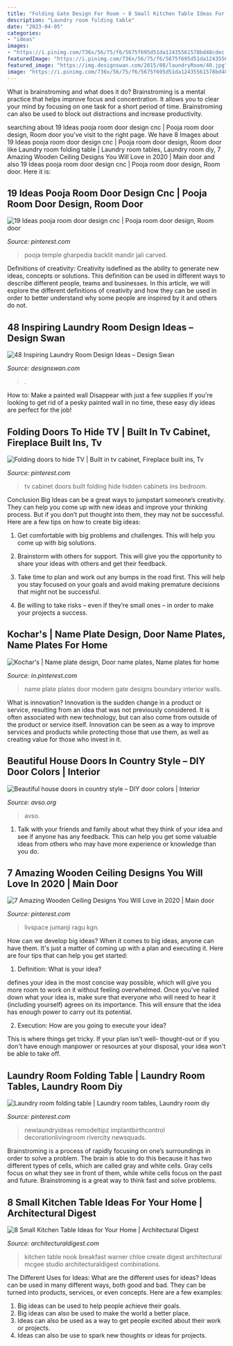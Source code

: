```yaml
---
title: "Folding Gate Design For Room ~ 8 Small Kitchen Table Ideas For Your Home"
description: "Laundry room folding table"
date: "2023-04-05"
categories:
- "ideas"
images:
- "https://i.pinimg.com/736x/56/75/f6/5675f695d51da12435561578bd48cdec.jpg"
featuredImage: "https://i.pinimg.com/736x/56/75/f6/5675f695d51da12435561578bd48cdec.jpg"
featured_image: "https://img.designswan.com/2015/08/laundryRoom/40.jpg"
image: "https://i.pinimg.com/736x/56/75/f6/5675f695d51da12435561578bd48cdec.jpg"
---
```



What is brainstroming and what does it do?
Brainstroming is a mental practice that helps improve focus and concentration. It allows you to clear your mind by focusing on one task for a short period of time. Brainstroming can also be used to block out distractions and increase productivity.

	

		
searching about 19 Ideas pooja room door design cnc | Pooja room door design, Room door you've visit to the right page. We have 8 Images about 19 Ideas pooja room door design cnc | Pooja room door design, Room door like Laundry room folding table | Laundry room tables, Laundry room diy, 7 Amazing Wooden Ceiling Designs You Will Love in 2020 | Main door and also 19 Ideas pooja room door design cnc | Pooja room door design, Room door. Here it is:
		
    
## 19 Ideas Pooja Room Door Design Cnc | Pooja Room Door Design, Room Door

<img loading=lazy src="https://i.pinimg.com/736x/1e/04/26/1e04265f0a1bdbb2aa0867a3a31c086c.jpg" onerror="this.onerror=null;this.src='https://tse4.mm.bing.net/th?id=OIP.pKeIVSFCFuUubUSNlayvFwAAAA&amp;pid=15.1';" alt="19 Ideas pooja room door design cnc | Pooja room door design, Room door">

_Source: pinterest.com_

>pooja temple gharpedia backlit mandir jali carved. 

	

Definitions of creativity:
Creativity isdefined as the ability to generate new ideas, concepts or solutions. This definition can be used in different ways to describe different people, teams and businesses. In this article, we will explore the different definitions of creativity and how they can be used in order to better understand why some people are inspired by it and others do not.

    
## 48 Inspiring Laundry Room Design Ideas – Design Swan

<img loading=lazy src="https://img.designswan.com/2015/08/laundryRoom/40.jpg" onerror="this.onerror=null;this.src='https://tse1.mm.bing.net/th?id=OIP.QUAWUu1mxLotXsLowwGESQHaLH&amp;pid=15.1';" alt="48 Inspiring Laundry Room Design Ideas – Design Swan">

_Source: designswan.com_

>. 

	

How to: Make a painted wall Disappear with just a few supplies
If you're looking to get rid of a pesky painted wall in no time, these easy diy ideas are perfect for the job!

    
## Folding Doors To Hide TV | Built In Tv Cabinet, Fireplace Built Ins, Tv

<img loading=lazy src="https://i.pinimg.com/736x/1a/31/b3/1a31b35f68114a3f4189c5076bbb548b--hide-tv-folding-doors.jpg" onerror="this.onerror=null;this.src='https://tse1.mm.bing.net/th?id=OIP.PZcIkq_t_CKztwXK7rSz-wHaLG&amp;pid=15.1';" alt="Folding doors to hide TV | Built in tv cabinet, Fireplace built ins, Tv">

_Source: pinterest.com_

>tv cabinet doors built folding hide hidden cabinets ins bedroom. 

	

Conclusion
Big Ideas can be a great ways to jumpstart someone’s creativity. They can help you come up with new ideas and improve your thinking process. But if you don’t put thought into them, they may not be successful. Here are a few tips on how to create big ideas:
1. Get comfortable with big problems and challenges. This will help you come up with big solutions.

2. Brainstorm with others for support. This will give you the opportunity to share your ideas with others and get their feedback.

3. Take time to plan and work out any bumps in the road first. This will help you stay focused on your goals and avoid making premature decisions that might not be successful.

4. Be willing to take risks – even if they’re small ones – in order to make your projects a success.

    
## Kochar&#039;s | Name Plate Design, Door Name Plates, Name Plates For Home

<img loading=lazy src="https://i.pinimg.com/736x/8e/7e/65/8e7e658332db5fdf818b355c5c9ca340--plates.jpg" onerror="this.onerror=null;this.src='https://tse3.mm.bing.net/th?id=OIP.6wsxTNFhHA6cnPSnhafo5QHaNK&amp;pid=15.1';" alt="Kochar&#039;s | Name plate design, Door name plates, Name plates for home">

_Source: in.pinterest.com_

>name plate plates door modern gate designs boundary interior walls. 

	

What is innovation?
Innovation is the sudden change in a product or service, resulting from an idea that was not previously considered. It is often associated with new technology, but can also come from outside of the product or service itself. Innovation can be seen as a way to improve services and products while protecting those that use them, as well as creating value for those who invest in it.

    
## Beautiful House Doors In Country Style – DIY Door Colors | Interior

<img loading=lazy src="https://www.avso.org/wp-content/uploads/2014/11/beautiful-house-doors-in-country-style-diy-door-colors-1415027696.jpg" onerror="this.onerror=null;this.src='https://tse4.mm.bing.net/th?id=OIP.aDD1YXmyYSrdzOd034BufwHaKe&amp;pid=15.1';" alt="Beautiful house doors in country style – DIY door colors | Interior">

_Source: avso.org_

>avso. 

	

1. Talk with your friends and family about what they think of your idea and see if anyone has any feedback. This can help you get some valuable ideas from others who may have more experience or knowledge than you do.

    
## 7 Amazing Wooden Ceiling Designs You Will Love In 2020 | Main Door

<img loading=lazy src="https://i.pinimg.com/736x/56/75/f6/5675f695d51da12435561578bd48cdec.jpg" onerror="this.onerror=null;this.src='https://tse3.mm.bing.net/th?id=OIP.7VFYFRS9c5qxMqhS3EjtXwHaLG&amp;pid=15.1';" alt="7 Amazing Wooden Ceiling Designs You Will Love in 2020 | Main door">

_Source: pinterest.com_

>livspace jumanji ragu kgn. 

	

How can we develop big ideas?
When it comes to big ideas, anyone can have them. It's just a matter of coming up with a plan and executing it. Here are four tips that can help you get started:
1. Definition: What is your idea?

 defines your idea in the most concise way possible, which will give you more room to work on it without feeling overwhelmed. Once you've nailed down what your idea is, make sure that everyone who will need to hear it (including yourself) agrees on its importance. This will ensure that the idea has enough power to carry out its potential.

2. Execution: How are you going to execute your idea?

This is where things get tricky. If your plan isn't well- thought-out or if you don't have enough manpower or resources at your disposal, your idea won't be able to take off.

    
## Laundry Room Folding Table | Laundry Room Tables, Laundry Room Diy

<img loading=lazy src="https://i.pinimg.com/736x/83/19/28/83192872aa7c612f637f776bd89e62a6.jpg" onerror="this.onerror=null;this.src='https://tse4.mm.bing.net/th?id=OIP.07kN-YED2DUxeVnEeQJIQAHaJ3&amp;pid=15.1';" alt="Laundry room folding table | Laundry room tables, Laundry room diy">

_Source: pinterest.com_

>newlaundryideas remodeltipz implantbirthcontrol decorationlivingroom rivercity newsquads. 

	

Brainstroming is a process of rapidly focusing on one’s surroundings in order to solve a problem. The brain is able to do this because it has two different types of cells, which are called gray and white cells. Gray cells focus on what they see in front of them, while white cells focus on the past and future. Brainstroming is a great way to think fast and solve problems.

    
## 8 Small Kitchen Table Ideas For Your Home | Architectural Digest

<img loading=lazy src="https://media.architecturaldigest.com/photos/593efea59f4b48583154a6a8/master/pass/chloe-warner-kitchen-02.jpg" onerror="this.onerror=null;this.src='https://tse1.mm.bing.net/th?id=OIP.UjeisGb9k0iltmzM94PzVwHaLG&amp;pid=15.1';" alt="8 Small Kitchen Table Ideas for Your Home | Architectural Digest">

_Source: architecturaldigest.com_

>kitchen table nook breakfast warner chloe create digest architectural mcgee studio architecturaldigest combinations. 

	

The Different Uses for Ideas: What are the different uses for ideas?
Ideas can be used in many different ways, both good and bad. They can be turned into products, services, or even concepts. Here are a few examples:
1. Big ideas can be used to help people achieve their goals. 
2. Big ideas can also be used to make the world a better place. 
3. Ideas can also be used as a way to get people excited about their work or projects. 
4. Ideas can also be use to spark new thoughts or ideas for projects.

